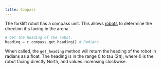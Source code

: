 ```yaml
---
title: Compass
---
```


The forklift robot has a compass unit. This allows [robots]() to determine the direction it's facing in the arena.

```python
# Get the heading of the robot.
heading = r.compass.get_heading() # Radians
```

When called, the `get_heading` method will return the heading of the robot in radians as a float. The heading is in the range 0 to tau (2π), where 0 is the robot facing directly North, and values increasing clockwise.
